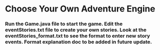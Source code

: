 # Choose Your Own Adventure Engine

### Run the Game.java file to start the game. Edit the eventStories.txt file to create your own stories. Look at the eventStories_format.txt to see the format to enter new story events. Format explanation doc to be added in future update.
